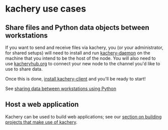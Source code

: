 # kachery use cases

## Share files and Python data objects between workstations

If you want to send and receive files via kachery, you (or your administrator, for shared setups)
will need to install and run [kachery-daemon](./hostKacheryNode.md) on the machine that you intend to be the
host of the node.
You will also need to use [kacheryhub.org](https://kacheryhub.org) to connect your new node to the channel you'd
like to use to share data.

Once this is done, [install kachery-client](./client-howto.md) and you'll be ready to start!

See [sharing data between workstations using Python](./sharing-data.md)

## Host a web application

Kachery can be used to build
web applications; see our [section on building projects that make use of kachery](./building.md).